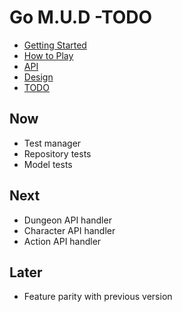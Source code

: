 # Go M.U.D -TODO

- [Getting Started](README.md)
- [How to Play](README-HOWTOPLAY.md)
- [API](README-API.md)
- [Design](README-DESIGN.md)
- [TODO](README-TODO.md)

## Now

- Test manager
- Repository tests
- Model tests

## Next

- Dungeon API handler
- Character API handler
- Action API handler

## Later

- Feature parity with previous version
